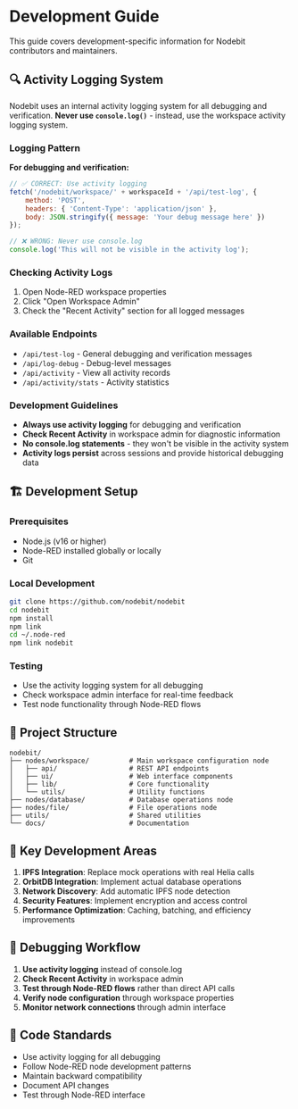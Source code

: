 # Development Guide

This guide covers development-specific information for Nodebit contributors and maintainers.

## 🔍 Activity Logging System

Nodebit uses an internal activity logging system for all debugging and verification. **Never use `console.log()`** - instead, use the workspace activity logging system.

### Logging Pattern

**For debugging and verification:**
```javascript
// ✅ CORRECT: Use activity logging
fetch('/nodebit/workspace/' + workspaceId + '/api/test-log', {
    method: 'POST',
    headers: { 'Content-Type': 'application/json' },
    body: JSON.stringify({ message: 'Your debug message here' })
});

// ❌ WRONG: Never use console.log
console.log('This will not be visible in the activity log');
```

### Checking Activity Logs

1. Open Node-RED workspace properties
2. Click "Open Workspace Admin" 
3. Check the "Recent Activity" section for all logged messages

### Available Endpoints

- `/api/test-log` - General debugging and verification messages
- `/api/log-debug` - Debug-level messages  
- `/api/activity` - View all activity records
- `/api/activity/stats` - Activity statistics

### Development Guidelines

- **Always use activity logging** for debugging and verification
- **Check Recent Activity** in workspace admin for diagnostic information
- **No console.log statements** - they won't be visible in the activity system
- **Activity logs persist** across sessions and provide historical debugging data

## 🏗️ Development Setup

### Prerequisites
- Node.js (v16 or higher)
- Node-RED installed globally or locally
- Git

### Local Development
```bash
git clone https://github.com/nodebit/nodebit
cd nodebit
npm install
npm link
cd ~/.node-red
npm link nodebit
```

### Testing
- Use the activity logging system for all debugging
- Check workspace admin interface for real-time feedback
- Test node functionality through Node-RED flows

## 📁 Project Structure

```
nodebit/
├── nodes/workspace/          # Main workspace configuration node
│   ├── api/                  # REST API endpoints
│   ├── ui/                   # Web interface components
│   ├── lib/                  # Core functionality
│   └── utils/                # Utility functions
├── nodes/database/           # Database operations node
├── nodes/file/               # File operations node
├── utils/                    # Shared utilities
└── docs/                     # Documentation
```

## 🔧 Key Development Areas

1. **IPFS Integration**: Replace mock operations with real Helia calls
2. **OrbitDB Integration**: Implement actual database operations
3. **Network Discovery**: Add automatic IPFS node detection
4. **Security Features**: Implement encryption and access control
5. **Performance Optimization**: Caching, batching, and efficiency improvements

## 🐛 Debugging Workflow

1. **Use activity logging** instead of console.log
2. **Check Recent Activity** in workspace admin
3. **Test through Node-RED flows** rather than direct API calls
4. **Verify node configuration** through workspace properties
5. **Monitor network connections** through admin interface

## 📝 Code Standards

- Use activity logging for all debugging
- Follow Node-RED node development patterns
- Maintain backward compatibility
- Document API changes
- Test through Node-RED interface 